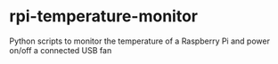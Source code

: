 # rpi-temperature-monitor
Python scripts to monitor the temperature of a Raspberry Pi and power on/off a connected USB fan
